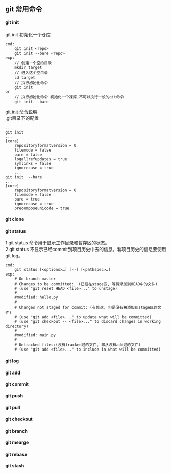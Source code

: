 ## git 常用命令

#### git init
git init 初始化一个仓库
```
cmd:
    git init <repo>
    git init --bare <repo>
exp:
    // 创建一个空的目录
    mkdir target
    // 进入这个空目录
    cd target
    // 执行初始化命令
    git init
or
    // 执行初始化命令 初始化一个裸库,不可以执行一般的git命令
    git init --bare
```
[git init 命令说明](https://moelove.info/2016/12/04/Git-%E6%9C%AC%E5%9C%B0%E4%BB%93%E5%BA%93%E5%92%8C%E8%A3%B8%E4%BB%93%E5%BA%93/)  
.git目录下的配置
```
...
git init
...
[core]
	repositoryformatversion = 0
	filemode = false
	bare = false
	logallrefupdates = true
	symlinks = false
	ignorecase = true
    ...
git init  --bare
...
[core]
	repositoryformatversion = 0
	filemode = false
	bare = true
	ignorecase = true
	precomposeunicode = true
```

#### git clone 

#### git status  
1 git status 命令用于显示工作目录和暂存区的状态。  
2 git status 不显示已经commit到项目历史中去的信息。看项目历史的信息要使用 git log。
```
cmd:
    git status [<options>…​] [--] [<pathspec>…​]
exp:
    # On branch master
    # Changes to be committed:  (已经在stage区, 等待添加到HEAD中的文件)
    # (use "git reset HEAD <file>..." to unstage)
    #
    #modified: hello.py
    #
    # Changes not staged for commit: (有修改, 但是没有被添加到stage区的文件)
    # (use "git add <file>..." to update what will be committed)
    # (use "git checkout -- <file>..." to discard changes in working directory)
    #
    #modified: main.py
    #
    # Untracked files:(没有tracked过的文件, 即从没有add过的文件)
    # (use "git add <file>..." to include in what will be committed)
```

#### git log

#### git add 

#### git commit 

#### git push

#### git pull

#### git checkout

#### git branch

#### git mearge

#### git rebase

#### git stash





